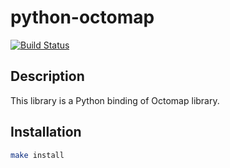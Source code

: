 # python-octomap

[![Build Status](https://travis-ci.com/wkentaro/python-octomap.svg?branch=master)](https://travis-ci.com/wkentaro/python-octomap)

## Description

This library is a Python binding of Octomap library.

## Installation

```bash
make install
```
